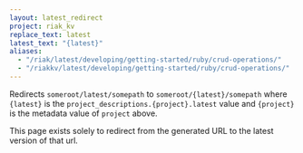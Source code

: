 ```yaml
---
layout: latest_redirect
project: riak_kv
replace_text: latest
latest_text: "{latest}"
aliases:
  - "/riak/latest/developing/getting-started/ruby/crud-operations/"
  - "/riakkv/latest/developing/getting-started/ruby/crud-operations/"
---
```


Redirects `someroot/latest/somepath` to `someroot/{latest}/somepath` 
where `{latest}` is the `project_descriptions.{project}.latest` value
and `{project}` is the metadata value of `project` above.

This page exists solely to redirect from the generated URL to the latest version of
that url.


